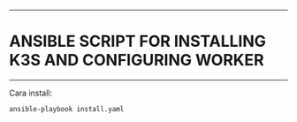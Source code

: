 -----------------------------
# ANSIBLE SCRIPT FOR INSTALLING K3S AND CONFIGURING WORKER
-----------------------------


Cara install:
```
ansible-playbook install.yaml
```
